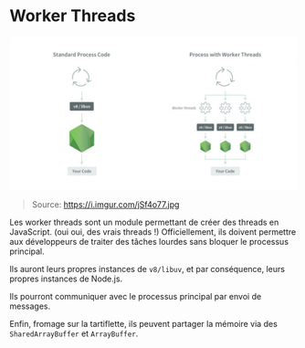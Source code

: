 # Worker Threads

![worker threads](./assets/worker-threads.png)

> Source: https://i.imgur.com/jSf4o77.jpg

Les worker threads sont un module permettant de créer des threads en JavaScript. (oui oui, des vrais threads !)
Officiellement, ils doivent permettre aux développeurs de traiter des tâches lourdes sans bloquer le processus principal.

Ils auront leurs propres instances de `v8/libuv`, et par conséquence, leurs propres instances de Node.js.

Ils pourront communiquer avec le processus principal par envoi de messages.

Enfin, fromage sur la tartiflette, ils peuvent partager la mémoire via des `SharedArrayBuffer` et `ArrayBuffer`.
